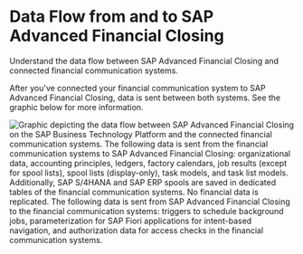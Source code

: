 <!-- loio56103b05a24d4347b58e7e52c53f3e63 -->

# Data Flow from and to SAP Advanced Financial Closing

Understand the data flow between SAP Advanced Financial Closing and connected financial communication systems.

After you've connected your financial communication system to SAP Advanced Financial Closing, data is sent between both systems. See the graphic below for more information.

![Graphic depicting the data flow between SAP Advanced Financial Closing on the SAP Business Technology Platform and the connected financial communication systems. The following data is sent from the financial communication systems to SAP Advanced Financial Closing: organizational data, accounting principles, ledgers, factory calendars, job results (except for spool lists), spool lists (display-only), task models, and task list models. Additionally, SAP S/4HANA and SAP ERP spools are saved in dedicated tables of the financial communication systems. No financial data is replicated. The following data is sent from SAP Advanced Financial Closing to the financial communication systems: triggers to schedule background jobs, parameterization for SAP Fiori applications for intent-based navigation, and authorization data for access checks in the financial communication systems.](images/Image_Data_Flow_Between_AFC_and_Communication_Systems_a5ce2a0.png)

